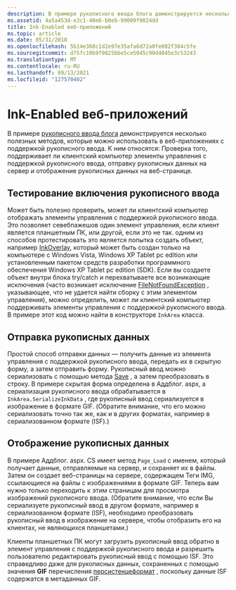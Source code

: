 ```yaml
---
description: В примере рукописного ввода блога демонстрируется несколько полезных методов, которые можно использовать в веб-приложениях с поддержкой рукописного ввода.
ms.assetid: 4a5a453d-e3c1-40e6-b0eb-99009f0024dd
title: Ink-Enabled веб-приложений
ms.topic: article
ms.date: 05/31/2018
ms.openlocfilehash: 5b14e368c1d2e97e35afa6d72a0fe082f304c5fe
ms.sourcegitcommit: d75fc10b9f0825bbe5ce5045c90d4045e3c53243
ms.translationtype: MT
ms.contentlocale: ru-RU
ms.lasthandoff: 09/13/2021
ms.locfileid: "127570402"
---
```

# <a name="ink-enabled-web-applications"></a>Ink-Enabled веб-приложений

В примере [рукописного ввода блога](ink-blog-web-sample.md) демонстрируется несколько полезных методов, которые можно использовать в веб-приложениях с поддержкой рукописного ввода. К ним относятся: Проверка того, поддерживает ли клиентский компьютер элементы управления с поддержкой рукописного ввода, отправку рукописных данных на сервер и отображение рукописных данных на веб-странице.

## <a name="testing-ink-enablement"></a>Тестирование включения рукописного ввода

Может быть полезно проверить, может ли клиентский компьютер отображать элементы управления с поддержкой рукописного ввода. Это позволяет севебпажешов один элемент управления, если клиент является планшетным ПК, или другой, если это не так. одним из способов протестировать это является попытка создать объект, например [InkOverlay](/previous-versions/ms833057(v=msdn.10)), который может быть создан только на компьютере с Windows Vista, Windows XP Tablet pc edition или установленным пакетом средств разработки программного обеспечения Windows XP Tablet pc edition (SDK). Если вы создаете объект внутри блока try/catch и перехватываете все возникающие исключения (часто возникает исключение [FileNotFoundException](/previous-versions/windows/) , указывающее, что не удается найти сборку с этим элементом управления), можно определить, может ли клиентский компьютер поддерживать элементы управления с поддержкой рукописного ввода. В примере этот код можно найти в конструкторе `InkArea` класса.

## <a name="submitting-ink-data"></a>Отправка рукописных данных

Простой способ отправки данных — получить данные из элемента управления с поддержкой рукописного ввода, передать их в скрытую форму, а затем отправить форму. Рукописный ввод можно сериализовать с помощью метода [Save](/previous-versions/dotnet/netframework-3.5/ms571335(v=vs.90)) , а затем преобразовать в строку. В примере скрытая форма определена в Аддблог. aspx, а сериализация рукописного ввода обрабатывается в `InkArea.SerializeInkData` , где рукописный ввод сериализуется в изображение в формате GIF. (Обратите внимание, что его можно сериализовать точно так же, как и в других форматах, например в сериализованном формате (ISF).)

## <a name="displaying-ink-data"></a>Отображение рукописных данных

В примере Аддблог. aspx. CS имеет метод `Page_Load` с именем, который получает данные, отправляемые на сервер, и сохраняет их в файлы. Затем он создает веб-страницы на сервере, содержащем Теги IMG, ссылающиеся на файлы с изображениями в формате GIF. Теперь вам нужно только переходить к этим страницам для просмотра изображений рукописного ввода. (Обратите внимание, что если Вы сериализуете рукописный ввод в другом формате, например в сериализованном формате (ISF), необходимо преобразовать рукописный ввод в изображение на сервере, чтобы отобразить его на клиентах, не являющихся планшетами.)

Клиенты планшетных ПК могут загрузить рукописный ввод обратно в элемент управления с поддержкой рукописного ввода и разрешить пользователю редактировать рукописный ввод с помощью ISF. Это справедливо даже для рукописных данных, сохраненных с помощью значения **GIF** перечисления [персистенцеформат](/previous-versions/ms827245(v=msdn.10)) , поскольку данные ISF содержатся в метаданных GIF.

 

 
